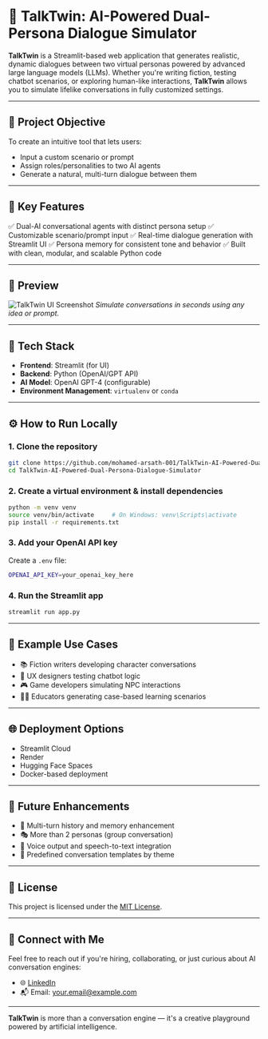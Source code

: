 # 🧠 TalkTwin: AI-Powered Dual-Persona Dialogue Simulator

**TalkTwin** is a Streamlit-based web application that generates realistic, dynamic dialogues between two virtual personas powered by advanced large language models (LLMs). Whether you're writing fiction, testing chatbot scenarios, or exploring human-like interactions, **TalkTwin** allows you to simulate lifelike conversations in fully customized settings.

---

## 🎯 Project Objective

To create an intuitive tool that lets users:

* Input a custom scenario or prompt
* Assign roles/personalities to two AI agents
* Generate a natural, multi-turn dialogue between them

---

## 🚀 Key Features

✅ Dual-AI conversational agents with distinct persona setup
✅ Customizable scenario/prompt input
✅ Real-time dialogue generation with Streamlit UI
✅ Persona memory for consistent tone and behavior
✅ Built with clean, modular, and scalable Python code

---

## 📸 Preview

![TalkTwin UI Screenshot](screenshot.png)
*Simulate conversations in seconds using any idea or prompt.*

---

## 🧰 Tech Stack

* **Frontend**: Streamlit (for UI)
* **Backend**: Python (OpenAI/GPT API)
* **AI Model**: OpenAI GPT-4 (configurable)
* **Environment Management**: `virtualenv` or `conda`

---

## ⚙️ How to Run Locally

### 1. Clone the repository

```bash
git clone https://github.com/mohamed-arsath-001/TalkTwin-AI-Powered-Dual-Persona-Dialogue-Simulator.git
cd TalkTwin-AI-Powered-Dual-Persona-Dialogue-Simulator
```

### 2. Create a virtual environment & install dependencies

```bash
python -m venv venv
source venv/bin/activate     # On Windows: venv\Scripts\activate
pip install -r requirements.txt
```

### 3. Add your OpenAI API key

Create a `.env` file:

```bash
OPENAI_API_KEY=your_openai_key_here
```

### 4. Run the Streamlit app

```bash
streamlit run app.py
```

---

## 🧠 Example Use Cases

* 📚 Fiction writers developing character conversations
* 🧪 UX designers testing chatbot logic
* 🎮 Game developers simulating NPC interactions
* 🧑‍🏫 Educators generating case-based learning scenarios

---

## 🌐 Deployment Options

* Streamlit Cloud
* Render
* Hugging Face Spaces
* Docker-based deployment

---

## 📌 Future Enhancements

* 🔁 Multi-turn history and memory enhancement
* 🎭 More than 2 personas (group conversation)
* 🎤 Voice output and speech-to-text integration
* 💬 Predefined conversation templates by theme

---

## 📜 License

This project is licensed under the [MIT License](LICENSE).

---

## 👋 Connect with Me

Feel free to reach out if you're hiring, collaborating, or just curious about AI conversation engines:

* 🌐 [LinkedIn](www.linkedin.com/in/bmohamedarsath)
* 📬 Email: [your.email@example.com](mohamedarsathjb@gmail.com)

---

**TalkTwin** is more than a conversation engine — it's a creative playground powered by artificial intelligence.


